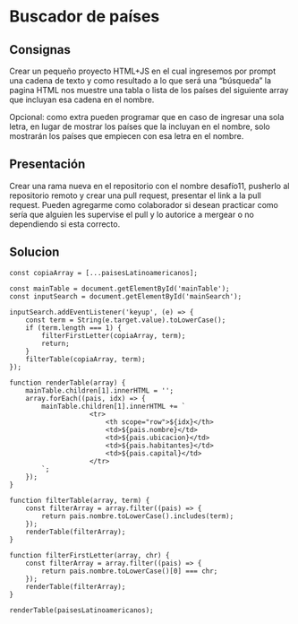 # Buscador de países

## Consignas

Crear un pequeño proyecto HTML+JS en el cual ingresemos por prompt una cadena de texto y como resultado a lo que será una “búsqueda” la pagina HTML nos muestre una tabla o lista de los países del siguiente array que incluyan esa cadena en el nombre.

Opcional: como extra pueden programar que en caso de ingresar una sola letra, en lugar de mostrar los países que la incluyan en el nombre, solo mostrarán los países que empiecen con esa letra en el nombre.

## Presentación

Crear una rama nueva en el repositorio con el nombre desafío11, pusherlo al repositorio remoto y crear una pull request, presentar el link a la pull request. Pueden agregarme como colaborador si desean practicar como sería que alguien les supervise el pull y lo autorice a mergear o no dependiendo si esta correcto.

## Solucion

```JS
const copiaArray = [...paisesLatinoamericanos];

const mainTable = document.getElementById('mainTable');
const inputSearch = document.getElementById('mainSearch');

inputSearch.addEventListener('keyup', (e) => {
	const term = String(e.target.value).toLowerCase();
	if (term.length === 1) {
		filterFirstLetter(copiaArray, term);
		return;
	}
	filterTable(copiaArray, term);
});

function renderTable(array) {
	mainTable.children[1].innerHTML = '';
	array.forEach((pais, idx) => {
		mainTable.children[1].innerHTML += `
					<tr>
						<th scope="row">${idx}</th>
						<td>${pais.nombre}</td>
						<td>${pais.ubicacion}</td>
						<td>${pais.habitantes}</td>
						<td>${pais.capital}</td>
					</tr>
		`;
	});
}

function filterTable(array, term) {
	const filterArray = array.filter((pais) => {
		return pais.nombre.toLowerCase().includes(term);
	});
	renderTable(filterArray);
}

function filterFirstLetter(array, chr) {
	const filterArray = array.filter((pais) => {
		return pais.nombre.toLowerCase()[0] === chr;
	});
	renderTable(filterArray);
}

renderTable(paisesLatinoamericanos);

```
